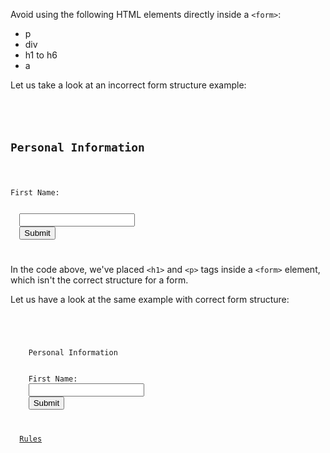 Avoid using the following
HTML elements directly inside
a `<form>`:
- p
- div
- h1 to h6
- a

Let us take a look at an
incorrect form structure example:
<codeblock language="html" type="lesson">
<code>
<form action="/submit" method="post">
  <h2>Personal Information</h2>
  <p>First Name:</p>
  <input id="first-name" type="text" />
  <button type="submit">Submit</button>
</form>
</code>
</codeblock>

In the code above, we've placed `<h1>`
and
`<p>` tags inside a `<form>` element,
which isn't the correct structure for a form.

Let us have a look at the same example
with correct form structure:
<codeblock language="html" type="lesson">
<code>
<div class="form-container">
  <form action="/submit" method="post">
    <caption>Personal Information</caption>
    <br>
    <label for="first-name">First Name:</label>
    <input id="first-name" type="text" />
    <button type="submit">Submit</button>
  </form>
  <a href="#">Rules</a>
</div>
</code>
</codeblock>
